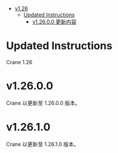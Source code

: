 - [v1.26](#v126)
  - [Updated Instructions](#updated-instructions)
    - [v1.26.0.0 更新内容](#v12600)

# Updated Instructions

Crane 1.26

# v1.26.0.0

Crane 以更新至 1.26.0.0 版本。

# v1.26.1.0

Crane 以更新至 1.26.1.0 版本。